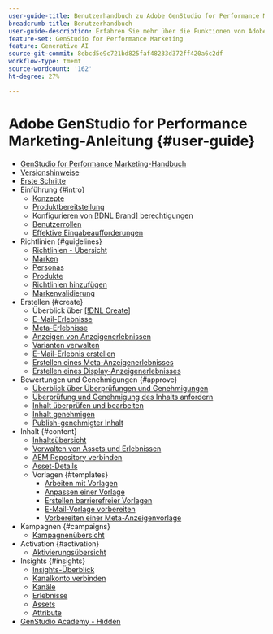 ```yaml
---
user-guide-title: Benutzerhandbuch zu Adobe GenStudio for Performance Marketing
breadcrumb-title: Benutzerhandbuch
user-guide-description: Erfahren Sie mehr über die Funktionen von Adobe GenStudio for Performance Marketing. Erfahren Sie, wie Sie schnell markenkonforme Assets erstellen, Varianten generieren und Erlebnisse optimieren können.
feature-set: GenStudio for Performance Marketing
feature: Generative AI
source-git-commit: 8ebcd5e9c721bd825faf48233d372ff420a6c2df
workflow-type: tm+mt
source-wordcount: '162'
ht-degree: 27%

---
```



# Adobe GenStudio for Performance Marketing-Anleitung {#user-guide}

+ [GenStudio for Performance Marketing-Handbuch](home.md)
+ [Versionshinweise](release-notes.md)
+ [Erste Schritte](get-started.md)
+ Einführung {#intro}
   + [Konzepte](concepts.md)
   + [Produktbereitstellung](product-provisioning.md)
   + [Konfigurieren von [!DNL Brand] berechtigungen](configure-brand-permissions.md)
   + [Benutzerrollen](user-roles.md)
   + [Effektive Eingabeaufforderungen](effective-prompts.md)
+ Richtlinien {#guidelines}
   + [Richtlinien - Übersicht](guidelines/overview.md)
   + [Marken](guidelines/brands.md)
   + [Personas](guidelines/personas.md)
   + [Produkte](guidelines/products.md)
   + [Richtlinien hinzufügen](guidelines/add-guidelines.md)
   + [Markenvalidierung](guidelines/brand-validation.md)
+ Erstellen {#create}
   + Überblick über [[!DNL Create] ](create/overview.md)
   + [E-Mail-Erlebnisse](create/email-experiences.md)
   + [Meta-Erlebnisse](create/meta-experiences.md)
   + [Anzeigen von Anzeigenerlebnissen](create/display-ad-experiences.md)
   + [Varianten verwalten](create/manage-variants.md)
   + [E-Mail-Erlebnis erstellen](create/create-email-experience.md)
   + [Erstellen eines Meta-Anzeigenerlebnisses](create/create-meta-ad.md)
   + [Erstellen eines Display-Anzeigenerlebnisses](create/create-display-ad.md)
+ Bewertungen und Genehmigungen {#approve}
   + [Überblick über Überprüfungen und Genehmigungen](approvals/overview.md)
   + [Überprüfung und Genehmigung des Inhalts anfordern](approvals/request-review.md)
   + [Inhalt überprüfen und bearbeiten](approvals/review-and-edit.md)
   + [Inhalt genehmigen](approvals/approve-content.md)
   + [Publish-genehmigter Inhalt](approvals/publish-content.md)
+ Inhalt {#content}
   + [Inhaltsübersicht](content/overview.md)
   + [Verwalten von Assets und Erlebnissen](content/manage-assets.md)
   + [AEM Repository verbinden](content/connect-aem-repo.md)
   + [Asset-Details](content/asset-details.md)
   + Vorlagen {#templates}
      + [Arbeiten mit Vorlagen](content/use-templates.md)
      + [Anpassen einer Vorlage](content/customize-template.md)
      + [Erstellen barrierefreier Vorlagen](content/accessibility-for-templates.md)
      + [E-Mail-Vorlage vorbereiten](content/email-template.md)
      + [Vorbereiten einer Meta-Anzeigenvorlage](content/meta-template.md)
+ Kampagnen {#campaigns}
   + [Kampagnenübersicht](campaigns/overview.md)
+ Activation {#activation}
   + [Aktivierungsübersicht](activation/overview.md)
+ Insights {#insights}
   + [Insights-Überblick](insights/overview.md)
   + [Kanalkonto verbinden](insights/connect-channel.md)
   + [Kanäle](insights/channels.md)
   + [Erlebnisse](insights/experiences.md)
   + [Assets](insights/assets.md)
   + [Attribute](insights/attributes.md)
+ [GenStudio Academy - Hidden](genstudioacademy.md)
